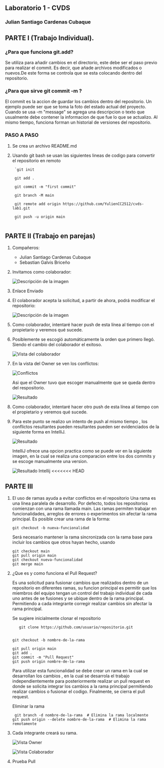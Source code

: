 ## Laboratorio 1 - CVDS 
### Julian Santiago Cardenas Cubaque


## PARTE I (Trabajo Individual).

### ¿Para que funciona git.add?
Se utiliza para añadir cambios en el directorio, este debe ser el paso previo para realizar el commit. Es decir, que añade archivos modificados o nuevos.De este forma se controla que se esta colocando
dentro del repositorio.

### ¿Para que sirve git commit -m ?

El commit es la accion de guardar los cambios dentro del repositorio. Un ejemplo puede ser que se toma la foto del estado actual del proyecto. Cuando se usa -m "message" se agrega una descripcion
o texto que usualmente debe contener la informacion de que fue lo que se actualizo. Al mismo tiempo, funciona forman un historial de versiones del repositorio. 

### PASO A PASO 

1. Se crea un archivo README.md
2. Usando git bash se usan las siguientes lineas de codigo para convertir el repositorio en remoto

        `git init

        git add .

        git commit -m "first commit"

        git branch -M main

        git remote add origin https://github.com/YulienCC2512/cvds-lab1.git

        git push -u origin main
        `



## PARTE II (Trabajo en parejas)

1. Compañeros:
   - Julian Santiago Cardenas Cubaque
   - Sebastian Galvis Briceño

2. Invitamos como colaborador: 

   ![Descripción de la imagen](IMAGES/collaborator.png)

3. Enlace Enviado

4. El colaborador acepta la solicitud, a partir de ahora, podrá modificar el repositorio:

   ![Descripción de la imagen](IMAGES/acceptCollaboration.png)



5. Como colaborador, intentaré hacer push de esta línea al tiempo con el propietario y veremos qué sucede.

6. Posiblemente se escogió automáticamente la orden que primero llegó. Siendo el cambio del colaborador el exitoso.

   ![Vista del colaborador](IMAGES/collaboratorView.png)

7. En la vista del Owner se ven los conflictos: 
 
   ![Conflictos](IMAGES/Conflictos.png)

   Asi que el Owner tuvo que escoger manualmente que se queda dentro del respositorio. 

   ![Resultado](IMAGES/DespuesConflicto.png)

8. Como colaborador, intentaré hacer otro push de esta línea al tiempo con el propietario y veremos qué sucede.

9. Para este punto se realizo un intento de push al mismo tiempo , los conflictos resultantes pueden resultantes pueden ser evidenciados
   de la siguiente forma en IntelliJ.

   ![Resultado](IMAGES/ConflictoIntellij.png)


   IntelliJ ofrece una opcion practica como se puede ver en la siguiente imagen, en la cual se realiza una comparacion entre los dos commits
   y se escoge manualmente una version.

   ![Resultado Intellij](IMAGES/ResultadoIntellij.png)
<<<<<<< HEAD


## PARTE III

1. El uso de ramas ayuda a evitar conflictos en el repositorio Una rama es una línea paralela de desarrollo. Por defecto, todos los 
   repositorios comienzan con una rama llamada main. Las ramas permiten trabajar en funcionalidades, arreglos de errores o experimentos 
   sin afectar la rama principal.
   Es posible crear una rama de la forma:
   ```git
   git checkout -b nueva-funcionalidad
   ```
   Será necesario mantener la rama sincronizada con la rama base para incluir los cambios que otros hayan hecho, usando
   ```git  
   git checkout main
   git pull origin main
   git checkout nueva-funcionalidad
   git merge main
   ```


2. ¿Que es y como funciona el Pull Request?

   Es una solicitud para fusionar cambios que realizados dentro de un repositorio en diferentes ramas, su funcion principal
   es permitir que los miembros del equipo tengan un control del trabajo individual de cada uno antes de se fusiones
   y se ubique dentro de la rama principal. Permitiendo a cada integrante corregir realizar cambios sin afectar la rama
   principal.

   Se sugiere inicialmente clonar el repositorio

   ```git 
      git clone https://github.com/usuario/repositorio.git
   ```

   ```git

   git checkout -b nombre-de-la-rama 
   ```

   ```git 
   git pull origin main  
   git add .
   git commit -m "Pull Request"
   git push origin nombre-de-la-rama

   ```
   

   Para utilizar esta funcionalidad se debe crear un rama en la cual se desarrollan los cambios , en la cual se desarrola 
   el trabajo independientemente para posteriormente realizar un pull request en donde se solicita integrar los cambios a 
   la rama principal permitiendo realizar cambios o fusionar el codigo. Finalmente, se cierra el pull request.

   Eliminar la rama

   ```git
    git branch -d nombre-de-la-rama  # Elimina la rama localmente
   git push origin --delete nombre-de-la-rama  # Elimina la rama remotamente

   ```

3. Cada integrante creará su rama.

   ![Vista Owner](IMAGES/acceptCollaboration.png)

   ![Vista Colaborador](IMAGES/acceptCollaboration.png)

4. Prueba Pull